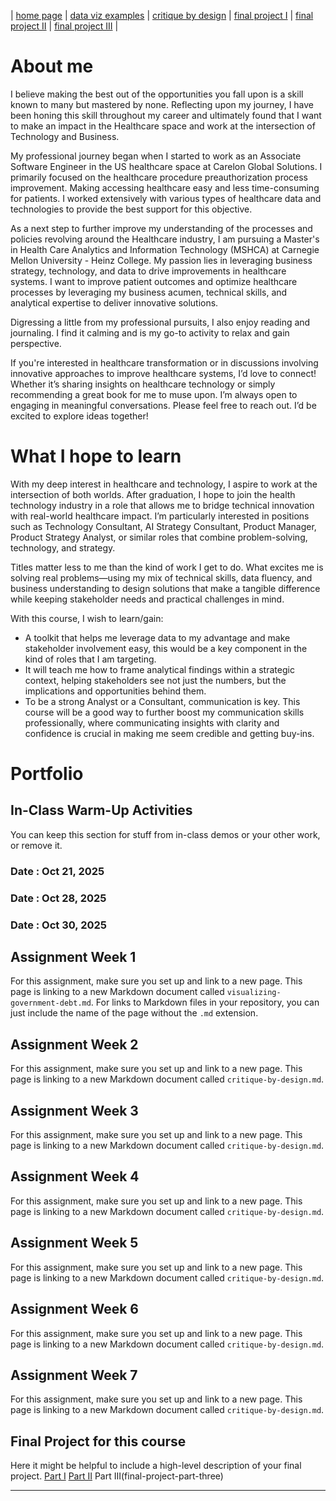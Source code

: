 | [home page](https://cmustudent.github.io/tswd-portfolio-templates/) | [data viz examples](dataviz-examples) | [critique by design](critique-by-design) | [final project I](final-project-part-one) | [final project II](final-project-part-two) | [final project III](final-project-part-three) |

# About me
I believe making the best out of the opportunities you fall upon is a skill known to many but mastered by none. 
Reflecting upon my journey, I have been honing this skill throughout my career and ultimately found that I want to make an impact in the Healthcare space and work at the intersection of Technology and Business. 

My professional journey began when I started to work as an Associate Software Engineer in the US healthcare space at Carelon Global Solutions. I primarily focused on the healthcare procedure preauthorization process improvement. Making accessing healthcare easy and less time-consuming for patients. I worked extensively with various types of healthcare data and technologies to provide the best support for this objective. 

As a next step to further improve my understanding of the processes and policies revolving around the Healthcare industry, I am pursuing a Master's in Health Care Analytics and Information Technology (MSHCA) at Carnegie Mellon University - Heinz College. My passion lies in leveraging business strategy, technology, and data to drive improvements in healthcare systems. I want to improve patient outcomes and optimize healthcare processes by leveraging my business acumen, technical skills, and analytical expertise to deliver innovative solutions.

Digressing a little from my professional pursuits, I also enjoy reading and journaling. I find it calming and is my go-to activity to relax and gain perspective. 

If you're interested in healthcare transformation or in discussions involving innovative approaches to improve healthcare systems, I’d love to connect! Whether it’s sharing insights on healthcare technology or simply recommending a great book for me to muse upon. I’m always open to engaging in meaningful conversations. Please feel free to reach out. I’d be excited to explore ideas together!

# What I hope to learn
With my deep interest in healthcare and technology, I aspire to work at the intersection of both worlds. After graduation, I hope to join the health technology industry in a role that allows me to bridge technical innovation with real-world healthcare impact. I’m particularly interested in positions such as Technology Consultant, AI Strategy Consultant, Product Manager, Product Strategy Analyst, or similar roles that combine problem-solving, technology, and strategy.

Titles matter less to me than the kind of work I get to do. What excites me is solving real problems—using my mix of technical skills, data fluency, and business understanding to design solutions that make a tangible difference while keeping stakeholder needs and practical challenges in mind.

With this course, I wish to learn/gain: 

- A toolkit that helps me leverage data to my advantage and make stakeholder involvement easy, this would be a key component in the kind of roles that I am targeting.
- It will teach me how to frame analytical findings within a strategic context, helping stakeholders see not just the numbers, but the implications and opportunities behind them.
- To be a strong Analyst or a Consultant, communication is key. This course will be a good way to further boost my communication skills professionally, where communicating insights with clarity and confidence is crucial in making me seem credible and getting buy-ins.

# Portfolio

## In-Class Warm-Up Activities
You can keep this section for stuff from in-class demos or your other work, or remove it. 
### Date : Oct 21, 2025
### Date : Oct 28, 2025
### Date : Oct 30, 2025

## Assignment Week 1
For this assignment, make sure you set up and link to a new page.  This page is linking to a new Markdown document called `visualizing-government-debt.md`.  For links to Markdown files in your repository, you can just include the name of the page without the `.md` extension. 

## Assignment Week 2
For this assignment, make sure you set up and link to a new page. This page is linking to a new Markdown document called `critique-by-design.md`.  

## Assignment Week 3
For this assignment, make sure you set up and link to a new page. This page is linking to a new Markdown document called `critique-by-design.md`.  

## Assignment Week 4
For this assignment, make sure you set up and link to a new page. This page is linking to a new Markdown document called `critique-by-design.md`.  

## Assignment Week 5
For this assignment, make sure you set up and link to a new page. This page is linking to a new Markdown document called `critique-by-design.md`.  

## Assignment Week 6
For this assignment, make sure you set up and link to a new page.  This page is linking to a new Markdown document called `critique-by-design.md`.  

## Assignment Week 7
For this assignment, make sure you set up and link to a new page.  This page is linking to a new Markdown document called `critique-by-design.md`.  

## Final Project for this course
Here it might be helpful to include a high-level description of your final project. 
[Part I](final-project-part-one)
[Part II](final-project-part-two)
Part III(final-project-part-three)

---
